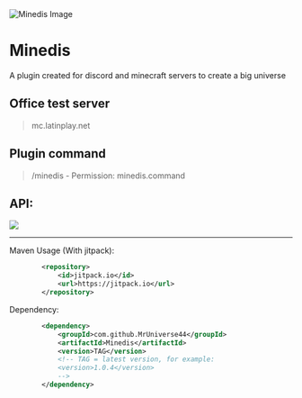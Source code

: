 <img align="center" alt="Minedis Image" src="https://i.imgur.com/z5beB3N.png">

# Minedis

A plugin created for discord and minecraft servers to create a big universe 

## Office test server
> mc.latinplay.net

## Plugin command
> /minedis - Permission: minedis.command

## API:

[![](https://jitpack.io/v/MrUniverse44/Minedis.svg)](https://jitpack.io/#MrUniverse44/Minedis)

---

Maven Usage (With jitpack):
```XML
        <repository>
            <id>jitpack.io</id>
            <url>https://jitpack.io</url>
        </repository>
```

Dependency:
```XML
        <dependency>
            <groupId>com.github.MrUniverse44</groupId>
            <artifactId>Minedis</artifactId>
            <version>TAG</version>
            <!-- TAG = latest version, for example:
            <version>1.0.4</version>
            -->
        </dependency>
```
